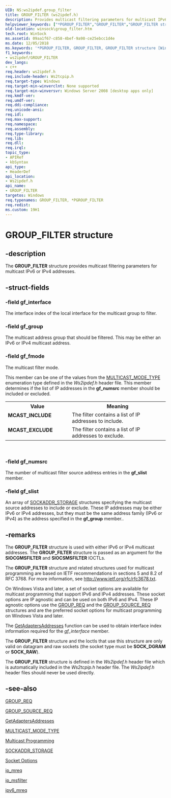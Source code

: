 ```yaml
---
UID: NS:ws2ipdef.group_filter
title: GROUP_FILTER (ws2ipdef.h)
description: Provides multicast filtering parameters for multicast IPv6 or IPv4 addresses.helpviewer_keywords: ["*PGROUP_FILTER","GROUP_FILTER","GROUP_FILTER structure [Winsock]","MCAST_EXCLUDE","MCAST_INCLUDE","PGROUP_FILTER","PGROUP_FILTER structure pointer [Winsock]","winsock.group_filter","ws2ipdef/GROUP_FILTER","ws2ipdef/PGROUP_FILTER"]
old-location: winsock\group_filter.htm
tech.root: WinSock
ms.assetid: 09aa1f67-c858-4bef-9a98-ce25ebcc1d4e
ms.date: 12/05/2018
ms.keywords: '*PGROUP_FILTER, GROUP_FILTER, GROUP_FILTER structure [Winsock], MCAST_EXCLUDE, MCAST_INCLUDE, PGROUP_FILTER, PGROUP_FILTER structure pointer [Winsock], winsock.group_filter, ws2ipdef/GROUP_FILTER, ws2ipdef/PGROUP_FILTER'
f1_keywords:
- ws2ipdef/GROUP_FILTER
dev_langs:
- c++
req.header: ws2ipdef.h
req.include-header: Ws2tcpip.h
req.target-type: Windows
req.target-min-winverclnt: None supported
req.target-min-winversvr: Windows Server 2008 [desktop apps only]
req.kmdf-ver: 
req.umdf-ver: 
req.ddi-compliance: 
req.unicode-ansi: 
req.idl: 
req.max-support: 
req.namespace: 
req.assembly: 
req.type-library: 
req.lib: 
req.dll: 
req.irql: 
topic_type:
- APIRef
- kbSyntax
api_type:
- HeaderDef
api_location:
- Ws2ipdef.h
api_name:
- GROUP_FILTER
targetos: Windows
req.typenames: GROUP_FILTER, *PGROUP_FILTER
req.redist: 
ms.custom: 19H1
---
```


# GROUP_FILTER structure


## -description


The <b>GROUP_FILTER</b> structure provides multicast filtering parameters for multicast IPv6 or IPv4 addresses.


## -struct-fields




### -field gf_interface

The interface index of the local interface for the multicast group to filter. 


### -field gf_group

The multicast address group that should be filtered. This may be either an IPv6 or IPv4 multicast address.


### -field gf_fmode

The multicast filter mode. 

This member can be one of the values from the <a href="https://docs.microsoft.com/windows/desktop/api/ws2ipdef/ne-ws2ipdef-multicast_mode_type">MULTICAST_MODE_TYPE</a> enumeration type defined in the <i>Ws2ipdef.h</i> header file. This member determines if the list of IP addresses in the <b>gf_numsrc</b> member should be included or excluded.

<table>
<tr>
<th>Value</th>
<th>Meaning</th>
</tr>
<tr>
<td width="40%"><a id="MCAST_INCLUDE"></a><a id="mcast_include"></a><dl>
<dt><b>MCAST_INCLUDE</b></dt>
</dl>
</td>
<td width="60%">
The filter contains a list of IP addresses to include. 



</td>
</tr>
<tr>
<td width="40%"><a id="_MCAST_EXCLUDE"></a><a id="_mcast_exclude"></a><dl>
<dt><b> MCAST_EXCLUDE</b></dt>
</dl>
</td>
<td width="60%">
The filter contains a list of IP addresses to exclude. 

</td>
</tr>
</table>
 


### -field gf_numsrc

The number of multicast filter source address entries in the <b>gf_slist</b> member. 


### -field gf_slist

An array of <a href="https://docs.microsoft.com/previous-versions/windows/desktop/legacy/ms740504(v=vs.85)">SOCKADDR_STORAGE</a> structures specifying the multicast source addresses to include or exclude. These IP addresses may be either IPv6 or IPv4 addresses, but they must be the same address family (IPv6 or IPv4) as the address specified in the <b>gf_group</b> member..


## -remarks



The <b>GROUP_FILTER</b> structure is used with either IPv6 or IPv4 multicast addresses. The <b>GROUP_FILTER</b> structure is passed as an argument  for the <b>SIOCGMSFILTER</b> and <b>SIOCSMSFILTER</b> IOCTLs.  

The <b>GROUP_FILTER</b> structure and related structures used for multicast programming are based on IETF recommendations in sections 5 and 8.2  of RFC 3768. For more information, see <a href="http://tools.ietf.org/html/rfc3678">http://www.ietf.org/rfc/rfc3678.txt</a>.

On Windows Vista and later, a set of socket options are available for multicast programming that support IPv6 and IPv4 addresses. These socket options are IP agnostic and can be used on both IPv6 and IPv4. These IP agnostic options use the <a href="https://docs.microsoft.com/windows/desktop/api/ws2ipdef/ns-ws2ipdef-group_req">GROUP_REQ</a> and the <a href="https://docs.microsoft.com/windows/desktop/api/ws2ipdef/ns-ws2ipdef-group_source_req">GROUP_SOURCE_REQ</a> structures and are the preferred socket options for multicast programming on Windows Vista and later.

The <a href="https://docs.microsoft.com/windows/desktop/api/iphlpapi/nf-iphlpapi-getadaptersaddresses">GetAdaptersAddresses</a> function can be used to obtain interface index information required for the <i>gf_interface</i> member.

The <b>GROUP_FILTER</b> structure and the Ioctls that use this structure are only valid on datagram and raw sockets (the socket type must be <b>SOCK_DGRAM</b> or <b>SOCK_RAW</b>).

The <b>GROUP_FILTER</b> structure is defined in the <i>Ws2ipdef.h</i> header file which is automatically included in the <i>Ws2tcpip.h</i> header file. The <i>Ws2ipdef.h</i>  header files should never be used directly.




## -see-also




<a href="https://docs.microsoft.com/windows/desktop/api/ws2ipdef/ns-ws2ipdef-group_req">GROUP_REQ</a>



<a href="https://docs.microsoft.com/windows/desktop/api/ws2ipdef/ns-ws2ipdef-group_source_req">GROUP_SOURCE_REQ</a>



<a href="https://docs.microsoft.com/windows/desktop/api/iphlpapi/nf-iphlpapi-getadaptersaddresses">GetAdaptersAddresses</a>



<a href="https://docs.microsoft.com/windows/desktop/api/ws2ipdef/ne-ws2ipdef-multicast_mode_type">MULTICAST_MODE_TYPE</a>



<a href="https://docs.microsoft.com/windows/desktop/WinSock/multicast-programming">Multicast Programming</a>



<a href="https://docs.microsoft.com/previous-versions/windows/desktop/legacy/ms740504(v=vs.85)">SOCKADDR_STORAGE</a>



<a href="https://docs.microsoft.com/windows/desktop/WinSock/socket-options">Socket Options</a>



<a href="https://docs.microsoft.com/windows/desktop/api/ws2ipdef/ns-ws2ipdef-ip_mreq">ip_mreq</a>



<a href="https://docs.microsoft.com/windows/desktop/api/ws2ipdef/ns-ws2ipdef-ip_msfilter">ip_msfilter</a>



<a href="https://docs.microsoft.com/windows/desktop/api/ws2ipdef/ns-ws2ipdef-ipv6_mreq">ipv6_mreq</a>
 

 

